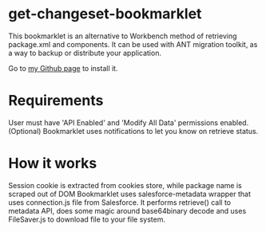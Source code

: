 # get-changeset-bookmarklet
This bookmarklet is an alternative to Workbench method of retrieving package.xml and components.
It can be used with ANT migration toolkit, as a way to backup or distribute your application.

Go to [my Github page](https://sjurgis.github.io/get-changeset-bookmarklet/) to install it.

# Requirements
User must have 'API Enabled' and 'Modify All Data' permissions enabled.
(Optional) Bookmarklet uses notifications to let you know on retrieve status.

# How it works
Session cookie is extracted from cookies store, while package name is scraped out of DOM
Bookmarklet uses salesforce-metadata wrapper that uses connection.js file from Salesforce.
It performs retrieve() call to metadata API, does some magic around base64binary decode and uses FileSaver.js to download file to your file system.

